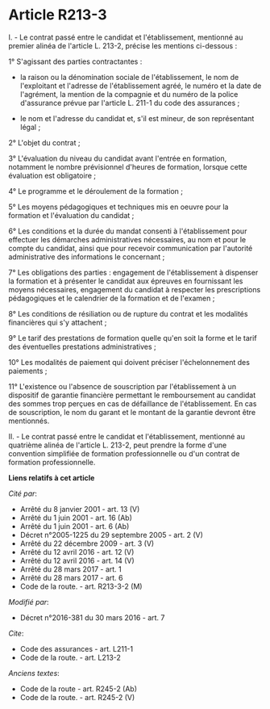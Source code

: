 # Article R213-3

I. - Le contrat passé entre le candidat et l'établissement, mentionné au premier alinéa de l'article L. 213-2, précise les
mentions ci-dessous : 

1° S'agissant des parties contractantes :

- la raison ou la dénomination sociale de l'établissement, le nom de l'exploitant et l'adresse de l'établissement agréé, le
numéro et la date de l'agrément, la mention de la compagnie et du numéro de la police d'assurance prévue par l'article L.
211-1 du code des assurances ;

- le nom et l'adresse du candidat et, s'il est mineur, de son représentant légal ; 

2° L'objet du contrat ; 

3° L'évaluation du niveau du candidat avant l'entrée en formation, notamment le nombre prévisionnel d'heures de formation,
lorsque cette évaluation est obligatoire ; 

4° Le programme et le déroulement de la formation ; 

5° Les moyens pédagogiques et techniques mis en oeuvre pour la formation et l'évaluation du candidat ; 

6° Les conditions et la durée du mandat consenti à l'établissement pour effectuer les démarches administratives nécessaires,
au nom et pour le compte du candidat, ainsi que pour recevoir communication par l'autorité administrative des informations le
concernant ; 

7° Les obligations des parties : engagement de l'établissement à dispenser la formation et à présenter le candidat aux
épreuves en fournissant les moyens nécessaires, engagement du candidat à respecter les prescriptions pédagogiques et le
calendrier de la formation et de l'examen ; 

8° Les conditions de résiliation ou de rupture du contrat et les modalités financières qui s'y attachent ; 

9° Le tarif des prestations de formation quelle qu'en soit la forme et le tarif des éventuelles prestations
administratives ; 

10° Les modalités de paiement qui doivent préciser l'échelonnement des paiements ; 

11° L'existence ou l'absence de souscription par l'établissement à un dispositif de garantie financière permettant le
remboursement au candidat des sommes trop perçues en cas de défaillance de l'établissement. En cas de souscription, le nom du
garant et le montant de la garantie devront être mentionnés.

II. - Le contrat passé entre le candidat et l'établissement, mentionné au quatrième alinéa de l'article L. 213-2, peut
prendre la forme d'une convention simplifiée de formation professionnelle ou d'un contrat de formation professionnelle.

**Liens relatifs à cet article**

_Cité par_:

  - Arrêté du 8 janvier 2001 - art. 13 (V)
  - Arrêté du 1 juin 2001 - art. 16 (Ab)
  - Arrêté du 1 juin 2001 - art. 6 (Ab)
  - Décret n°2005-1225 du 29 septembre 2005 - art. 2 (V)
  - Arrêté du 22 décembre 2009 - art. 3 (V)
  - Arrêté du 12 avril 2016 - art. 12 (V)
  - Arrêté du 12 avril 2016 - art. 14 (V)
  - Arrêté du 28 mars 2017 - art. 1
  - Arrêté du 28 mars 2017 - art. 6
  - Code de la route. - art. R213-3-2 (M)

_Modifié par_:

  - Décret n°2016-381 du 30 mars 2016 - art. 7

_Cite_:

  - Code des assurances - art. L211-1
  - Code de la route. - art. L213-2

_Anciens textes_:

  - Code de la route - art. R245-2 (Ab)
  - Code de la route. - art. R245-2 (V)
